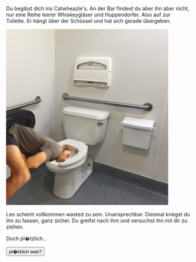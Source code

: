 Du begibst dich ins Catwheazle's. An der Bar findest du aber ihn aber nicht, nur eine Reihe leerer Whiskeygläser und Huppendorfer.
Also auf zur Toilette. Er hängt über der Schüssel und hat sich gerade übergeben.

<img src="img/bar.jpg">

Leo scheint vollkommen wasted zu sein. Unansprechbar. Diesmal kriegst du ihn zu fassen, ganz sicher. 
Du greifst nach ihm und versuchst ihn mit dir zu ziehen.

Doch pl�tzlich...

<a href="/leonardkestel/boomerang">
<button>pl�tzlich was?</button>
</a>